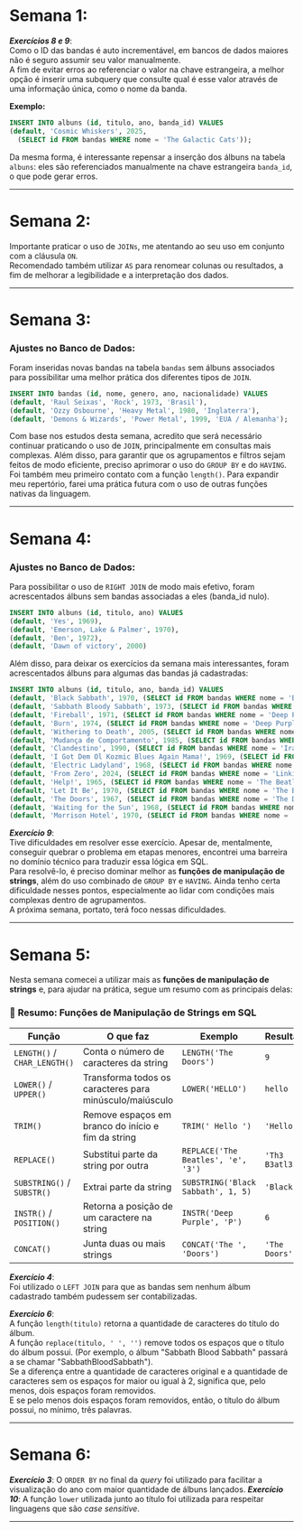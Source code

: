 # Semana 1: 
**_Exercícios 8 e 9_**:  
Como o ID das bandas é auto incrementável, em bancos de dados maiores não é seguro assumir seu valor manualmente.  
A fim de evitar erros ao referenciar o valor na chave estrangeira, a melhor opção é inserir uma subquery que consulte qual é esse valor através de uma informação única, como o nome da banda.

**Exemplo:**

```sql
INSERT INTO albuns (id, titulo, ano, banda_id) VALUES 
(default, 'Cosmic Whiskers', 2025, 
  (SELECT id FROM bandas WHERE nome = 'The Galactic Cats'));
```
Da mesma forma, é interessante repensar a inserção dos álbuns na tabela `albuns`: eles são referenciados manualmente na chave estrangeira `banda_id`, o que pode gerar erros.

---

# Semana 2: 
Importante praticar o uso de `JOINs`, me atentando ao seu uso em conjunto com a cláusula `ON`.  
Recomendado também utilizar `AS` para renomear colunas ou resultados, a fim de melhorar a legibilidade e a interpretação dos dados. 

---

# Semana 3: 
### Ajustes no Banco de Dados:
Foram inseridas novas bandas na tabela `bandas` sem álbuns associados para possibilitar uma melhor prática dos diferentes tipos de `JOIN`.
```sql
INSERT INTO bandas (id, nome, genero, ano, nacionalidade) VALUES
(default, 'Raul Seixas', 'Rock', 1973, 'Brasil'),
(default, 'Ozzy Osbourne', 'Heavy Metal', 1980, 'Inglaterra'),
(default, 'Demons & Wizards', 'Power Metal', 1999, 'EUA / Alemanha');
```
Com base nos estudos desta semana, acredito que será necessário continuar praticando o uso de `JOIN`, principalmente em consultas mais complexas. Além disso, para garantir que os agrupamentos e filtros sejam feitos de modo eficiente, preciso aprimorar o uso do `GROUP BY` e do `HAVING`.  
Foi também meu primeiro contato com a função `length()`. Para expandir meu repertório, farei uma prática futura com o uso de outras funções nativas da linguagem.

---

# Semana 4:
### Ajustes no Banco de Dados:
Para possibilitar o uso de `RIGHT JOIN` de modo mais efetivo, foram acrescentados álbuns sem bandas associadas a eles (banda_id nulo).
```sql
INSERT INTO albuns (id, titulo, ano) VALUES 
(default, 'Yes', 1969), 
(default, 'Emerson, Lake & Palmer', 1970), 
(default, 'Ben', 1972), 
(default, 'Dawn of victory', 2000)
```
Além disso, para deixar os exercícios da semana mais interessantes, foram acrescentados álbuns para algumas das bandas já cadastradas:
```sql
INSERT INTO albuns (id, titulo, ano, banda_id) VALUES
(default, 'Black Sabbath', 1970, (SELECT id FROM bandas WHERE nome = 'Black Sabbath')),
(default, 'Sabbath Bloody Sabbath', 1973, (SELECT id FROM bandas WHERE nome = 'Black Sabbath')),
(default, 'Fireball', 1971, (SELECT id FROM bandas WHERE nome = 'Deep Purple')),
(default, 'Burn', 1974, (SELECT id FROM bandas WHERE nome = 'Deep Purple')),
(default, 'Withering to Death', 2005, (SELECT id FROM bandas WHERE nome = 'Dir en grey')),
(default, 'Mudança de Comportamento', 1985, (SELECT id FROM bandas WHERE nome = 'Ira!')),
(default, 'Clandestino', 1990, (SELECT id FROM bandas WHERE nome = 'Ira!')),
(default, 'I Got Dem Ol Kozmic Blues Again Mama!', 1969, (SELECT id FROM bandas WHERE nome = 'Janis Joplin')),
(default, 'Electric Ladyland', 1968, (SELECT id FROM bandas WHERE nome = 'Jimi Hendrix')),
(default, 'From Zero', 2024, (SELECT id FROM bandas WHERE nome = 'Linkin Park')),
(default, 'Help!', 1965, (SELECT id FROM bandas WHERE nome = 'The Beatles')),
(default, 'Let It Be', 1970, (SELECT id FROM bandas WHERE nome = 'The Beatles')),
(default, 'The Doors', 1967, (SELECT id FROM bandas WHERE nome = 'The Doors')),
(default, 'Waiting for the Sun', 1968, (SELECT id FROM bandas WHERE nome = 'The Doors')),
(default, 'Morrison Hotel', 1970, (SELECT id FROM bandas WHERE nome = 'The Doors'));
```
**_Exercício 9_**:  
Tive dificuldades em resolver esse exercício. Apesar de, mentalmente, conseguir quebrar o problema em etapas menores, encontrei uma barreira no domínio técnico para traduzir essa lógica em SQL.  
Para resolvê-lo, é preciso dominar melhor as **funções de manipulação de strings**, além do uso combinado de `GROUP BY` e `HAVING`. Ainda tenho certa dificuldade nesses pontos, especialmente ao lidar com condições mais complexas dentro de agrupamentos.  
A próxima semana, portato, terá foco nessas dificuldades.  

---

# Semana 5:
Nesta semana comecei a utilizar mais as **funções de manipulação de strings** e, para ajudar na prática, segue um resumo com as principais delas:
### 📝 **Resumo: Funções de Manipulação de Strings em SQL**

| Função                  | O que faz                                            | Exemplo                                | Resultado       |
|-------------------------|------------------------------------------------------|----------------------------------------|-----------------|
| `LENGTH()` / `CHAR_LENGTH()` | Conta o número de caracteres da string           | `LENGTH('The Doors')`                  | `9`             |
| `LOWER()` / `UPPER()`   | Transforma todos os caracteres para minúsculo/maiúsculo | `LOWER('HELLO')`                     | `hello`         |
| `TRIM()`                | Remove espaços em branco do início e fim da string  | `TRIM(' Hello ')`                      | `'Hello'`       |
| `REPLACE()`             | Substitui parte da string por outra                 | `REPLACE('The Beatles', 'e', '3')`     | `'Th3 B3atl3s'` |
| `SUBSTRING()` / `SUBSTR()` | Extrai parte da string                          | `SUBSTRING('Black Sabbath', 1, 5)`     | `'Black'`       |
| `INSTR()` / `POSITION()` | Retorna a posição de um caractere na string        | `INSTR('Deep Purple', 'P')`            | `6`             |
| `CONCAT()`              | Junta duas ou mais strings                          | `CONCAT('The ', 'Doors')`              | `'The Doors'`   |

**_Exercício 4_**:  
Foi utilizado o `LEFT JOIN` para que as bandas sem nenhum álbum cadastrado também pudessem ser contabilizadas.

**_Exercício 6_**:   
A função `length(titulo)` retorna a quantidade de caracteres do título do álbum.  
A função `replace(titulo, ' ', '')` remove todos os espaços que o título do álbum possui. (Por exemplo, o álbum "Sabbath Blood Sabbath" passará a se chamar "SabbathBloodSabbath").  
Se a diferença entre a quantidade de caracteres original e a quantidade de caracteres sem os espaços for maior ou igual à 2, significa que, pelo menos, dois espaços foram removidos.  
E se pelo menos dois espaços foram removidos, então, o título do álbum possui, no mínimo, três palavras.  

---

# Semana 6:
**_Exercício 3_**: O `ORDER BY` no final da _query_ foi utilizado para facilitar a visualização do ano com maior quantidade de álbuns lançados.
**_Exercício 10_**: A função `lower` utilizada junto ao título foi utilizada para respeitar linguagens que são _case sensitive_.

---
